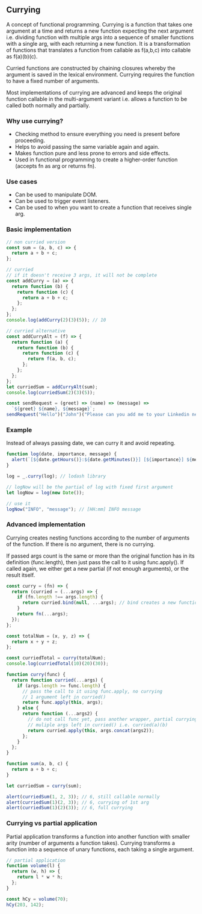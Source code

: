 ## Currying

A concept of functional programming. Currying is a function that takes one argument at a time and returns a new function expecting the next argument i.e. dividing function with multiple args into a sequence of smaller functions with a single arg, with each returning a new function. It is a transformation of functions that translates a function from callable as f(a,b,c) into callable as f(a)(b)(c).

Curried functions are constructed by chaining closures whereby the argument is saved in the lexical environment. Currying requires the function to have a fixed number of arguments.

Most implementations of currying are advanced and keeps the original function callable in the multi-argument variant i.e. allows a function to be called both normally and partially.

### Why use currying?

- Checking method to ensure everything you need is present before proceeding.
- Helps to avoid passing the same variable again and again.
- Makes function pure and less prone to errors and side effects.
- Used in functional programming to create a higher-order function (accepts fn as arg or returns fn).

### Use cases

- Can be used to manipulate DOM.
- Can be used to trigger event listeners.
- Can be used to when you want to create a function that receives single arg.

### Basic implementation

```js
// non curried version
const sum = (a, b, c) => {
  return a + b + c;
};

// curried
// if it doesn't receive 3 args, it will not be complete
const addCurry = (a) => {
  return function (b) {
    return function (c) {
      return a + b + c;
    };
  };
};
console.log(addCurry(2)(3)(5)); // 10

// curried alternative
const addCurryAlt = (f) => {
  return function (a) {
    return function (b) {
      return function (c) {
        return f(a, b, c);
      };
    };
  };
};
let curriedSum = addCurryAlt(sum);
console.log(curriedSum(2)(3)(5));
```

```js
const sendRequest = (greet) => (name) => (message) =>
  `${greet} ${name}, ${message}`;
sendRequest("Hello")("John")("Please can you add me to your Linkedin network?");
```

### Example

Instead of always passing date, we can curry it and avoid repeating.

```js
function log(date, importance, message) {
  alert(`[${date.getHours()}:${date.getMinutes()}] [${importance}] ${message}`);
}

log = _.curry(log); // lodash library

// logNow will be the partial of log with fixed first argument
let logNow = log(new Date());

// use it
logNow("INFO", "message"); // [HH:mm] INFO message
```

### Advanced implementation

Currying creates nesting functions according to the number of arguments of the function. If there is no argument, there is no currying.

If passed args count is the same or more than the original function has in its definition (func.length), then just pass the call to it using func.apply(). If called again, we either get a new partial (if not enough arguments), or the result itself.

```js
const curry = (fn) => {
  return (curried = (...args) => {
    if (fn.length !== args.length) {
      return curried.bind(null, ...args); // bind creates a new function
    }
    return fn(...args);
  });
};

const totalNum = (x, y, z) => {
  return x + y + z;
};

const curriedTotal = curry(totalNum);
console.log(curriedTotal(10)(20)(30));
```

```js
function curry(func) {
  return function curried(...args) {
    if (args.length >= func.length) {
      // pass the call to it using func.apply, no currying
      // 1 argument left in curried()
      return func.apply(this, args);
    } else {
      return function (...args2) {
        // do not call func yet, pass another wrapper, partial currying
        // muliple args left in curried() i.e. curried(a)(b)
        return curried.apply(this, args.concat(args2));
      };
    }
  };
}

function sum(a, b, c) {
  return a + b + c;
}

let curriedSum = curry(sum);

alert(curriedSum(1, 2, 3)); // 6, still callable normally
alert(curriedSum(1)(2, 3)); // 6, currying of 1st arg
alert(curriedSum(1)(2)(3)); // 6, full currying
```

### Currying vs partial application

Partial application transforms a function into another function with smaller arity (number of arguments a function takes). Currying transforms a function into a sequence of unary functions, each taking a single argument.

```js
// partial application
function volume(l) {
  return (w, h) => {
    return l * w * h;
  };
}

const hCy = volume(70);
hCy(203, 142);
```
